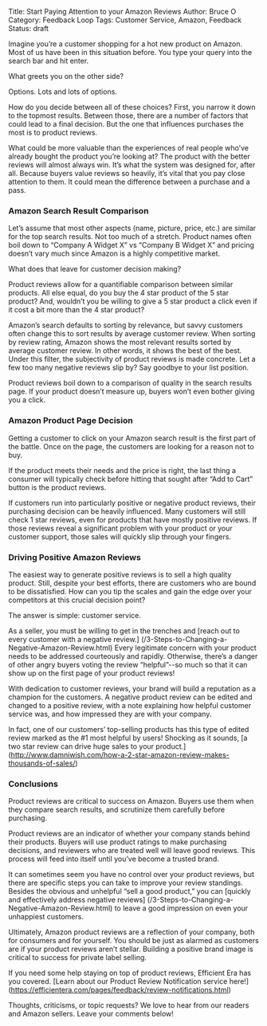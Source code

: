 Title: Start Paying Attention to your Amazon Reviews
Author: Bruce O
Category: Feedback Loop
Tags: Customer Service, Amazon, Feedback
Status: draft

Imagine you’re a customer shopping for a hot new product on Amazon. Most of us have been in this situation before. You type your query into the search bar and hit enter.

What greets you on the other side?

Options. Lots and lots of options.

How do you decide between all of these choices? First, you narrow it down to the topmost results. Between those, there are a number of factors that could lead to a final decision. But the one that influences purchases the most is to product reviews. 

What could be more valuable than the experiences of real people who’ve already bought the product you’re looking at? The product with the better reviews will almost always win. It’s what the system was designed for, after all. Because buyers value reviews so heavily, it’s vital that you pay close attention to them. It could mean the difference between a purchase and a pass.

### Amazon Search Result Comparison

Let’s assume that most other aspects (name, picture, price, etc.) are similar for the top search results. Not too much of a stretch. Product names often boil down to “Company A Widget X” vs “Company B Widget X” and pricing doesn’t vary much since Amazon is a highly competitive market. 

What does that leave for customer decision making?

Product reviews allow for a quantifiable comparison between similar products. All else equal, do you buy the 4 star product of the 5 star product? And, wouldn’t you be willing to give a 5 star product a click even if it cost a bit more than the 4 star product? 

Amazon’s search defaults to sorting by relevance, but savvy customers often change this to sort results by average customer review. When sorting by review rating, Amazon shows the most relevant results sorted by average customer review. In other words, it shows the best of the best. Under this filter, the subjectivity of product reviews is made concrete. Let a few too many negative reviews slip by? Say goodbye to your list position.

Product reviews boil down to a comparison of quality in the search results page. If your product doesn’t measure up, buyers won’t even bother giving you a click. 

### Amazon Product Page Decision

Getting a customer to click on your Amazon search result is the first part of the battle. Once on the page, the customers are looking for a reason not to buy. 

If the product meets their needs and the price is right, the last thing a consumer will typically check before hitting that sought after “Add to Cart” button is the product reviews.

If customers run into particularly positive or negative product reviews, their purchasing decision can be heavily influenced. Many customers will still check 1 star reviews, even for products that have mostly positive reviews. If those reviews reveal a significant problem with your product or your customer support, those sales will quickly slip through your fingers.

### Driving Positive Amazon Reviews

The easiest way to generate positive reviews is to sell a high quality product. Still, despite your best efforts, there are customers who are bound to be dissatisfied. How can you tip the scales and gain the edge over your competitors at this crucial decision point?

The answer is simple: customer service.

As a seller, you must be willing to get in the trenches and [reach out to every customer with a negative review.] (/3-Steps-to-Changing-a-Negative-Amazon-Review.html) Every legitimate concern with your product needs to be addressed courteously and rapidly. Otherwise, there’s a danger of other angry buyers voting the review “helpful”--so much so that it can show up on the first page of your product reviews!

With dedication to customer reviews, your brand will build a reputation as a champion for the customers. A negative product review can be edited and changed to a positive review, with a note explaining how helpful customer service was, and how impressed they are with your company. 

In fact, one of our customers’ top-selling products has this type of edited review marked as the #1 most helpful by users! Shocking as it sounds, [a two star review can drive huge sales to your product.] (http://www.damniwish.com/how-a-2-star-amazon-review-makes-thousands-of-sales/)

### Conclusions

Product reviews are critical to success on Amazon. Buyers use them when they compare search results, and scrutinize them carefully before purchasing. 

Product reviews are an indicator of whether your company stands behind their products. Buyers will use product ratings to make purchasing decisions, and reviewers who are treated well will leave good reviews. This process will feed into itself until you’ve become a trusted brand.

It can sometimes seem you have no control over your product reviews, but there are specific steps you can take to improve your review standings. Besides the obvious and unhelpful “sell a good product,” you can [quickly and effectively address negative reviews] (/3-Steps-to-Changing-a-Negative-Amazon-Review.html) to leave a good impression on even your unhappiest customers. 

Ultimately, Amazon product reviews are a reflection of your company, both for consumers and for yourself. You should be just as alarmed as customers are if your product reviews aren’t stellar. Building a positive brand image is critical to success for private label selling.

If you need some help staying on top of product reviews, Efficient Era has you covered. [Learn about our Product Review Notification service here!] (https://efficientera.com/pages/feedback/review-notifications.html)

Thoughts, criticisms, or topic requests? We love to hear from our readers and Amazon sellers. Leave your comments below!
